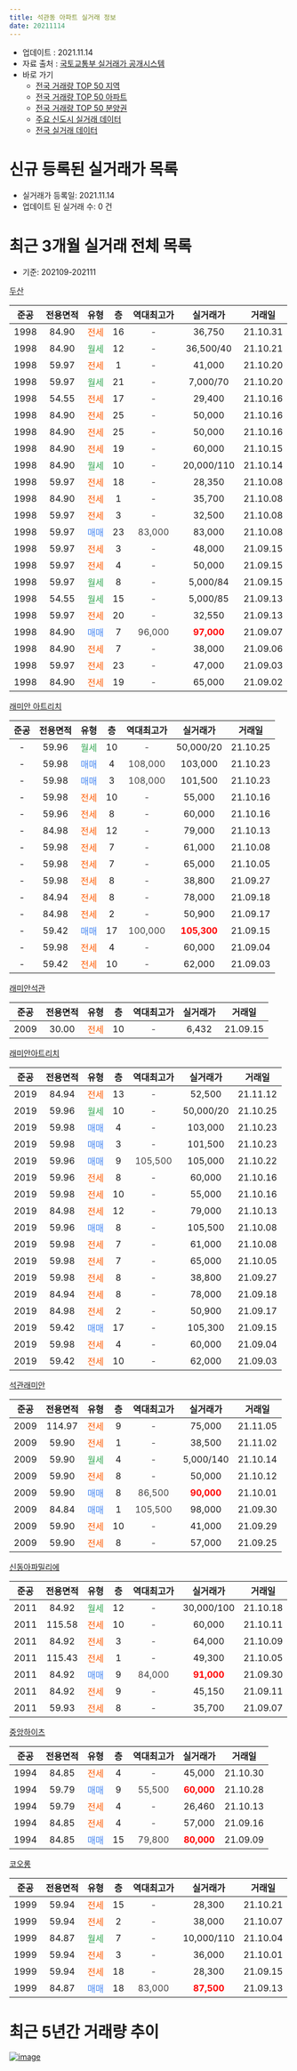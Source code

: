 ```yaml
---
title: 석관동 아파트 실거래 정보
date: 20211114
---
```


* 업데이트 : 2021.11.14
* 자료 출처 : [국토교통부 실거래가 공개시스템](http://rt.molit.go.kr)
* 바로 가기
    * [전국 거래량 TOP 50 지역](https://apt-info.github.io/apt-trade-info/tr)
    * [전국 거래량 TOP 50 아파트](https://apt-info.github.io/apt-trade-info/ta)
    * [전국 거래량 TOP 50 분양권](https://apt-info.github.io/apt-trade-info/tb)
    * [주요 신도시 실거래 데이터](https://apt-info.github.io/apt-trade-info/newtown)
    * [전국 실거래 데이터](https://apt-info.github.io/apt-trade-info/all)



<script async src="https://pagead2.googlesyndication.com/pagead/js/adsbygoogle.js"></script>
<!-- 기본광고 -->
<ins class="adsbygoogle"
     style="display:block"
     data-ad-client="ca-pub-1142216861245946"
     data-ad-slot="4805727019"
     data-ad-format="auto"
     data-full-width-responsive="true"></ins>
<script>
     (adsbygoogle = window.adsbygoogle || []).push({});
</script>


# 신규 등록된 실거래가 목록

* 실거래가 등록일: 2021.11.14
* 업데이트 된 실거래 수: 0 건




<script async src="https://pagead2.googlesyndication.com/pagead/js/adsbygoogle.js"></script>
<!-- 기본광고 -->
<ins class="adsbygoogle"
     style="display:block"
     data-ad-client="ca-pub-1142216861245946"
     data-ad-slot="4805727019"
     data-ad-format="auto"
     data-full-width-responsive="true"></ins>
<script>
     (adsbygoogle = window.adsbygoogle || []).push({});
</script>


# 최근 3개월 실거래 전체 목록
* 기준: 202109-202111


[두산](https://search.naver.com/search.naver?query=%EB%91%90%EC%82%B0)

|준공|전용면적|유형|층|역대최고가|실거래가|거래일|
|:---:|:---:|:---:|:---:|:---:|:---:|:---:|
|1998|84.90|<span style="color:#FF5A00">전세</span>|16|<span style="color:#444444">-</span>|36,750|21.10.31|
|1998|84.90|<span style="color:#34A853">월세</span>|12|<span style="color:#444444">-</span>|36,500/40|21.10.21|
|1998|59.97|<span style="color:#FF5A00">전세</span>|1|<span style="color:#444444">-</span>|41,000|21.10.20|
|1998|59.97|<span style="color:#34A853">월세</span>|21|<span style="color:#444444">-</span>|7,000/70|21.10.20|
|1998|54.55|<span style="color:#FF5A00">전세</span>|17|<span style="color:#444444">-</span>|29,400|21.10.16|
|1998|84.90|<span style="color:#FF5A00">전세</span>|25|<span style="color:#444444">-</span>|50,000|21.10.16|
|1998|84.90|<span style="color:#FF5A00">전세</span>|25|<span style="color:#444444">-</span>|50,000|21.10.16|
|1998|84.90|<span style="color:#FF5A00">전세</span>|19|<span style="color:#444444">-</span>|60,000|21.10.15|
|1998|84.90|<span style="color:#34A853">월세</span>|10|<span style="color:#444444">-</span>|20,000/110|21.10.14|
|1998|59.97|<span style="color:#FF5A00">전세</span>|18|<span style="color:#444444">-</span>|28,350|21.10.08|
|1998|84.90|<span style="color:#FF5A00">전세</span>|1|<span style="color:#444444">-</span>|35,700|21.10.08|
|1998|59.97|<span style="color:#FF5A00">전세</span>|3|<span style="color:#444444">-</span>|32,500|21.10.08|
|1998|59.97|<span style="color:#4285F3">매매</span>|23|<span style="color:#444444">83,000</span>|83,000|21.10.08|
|1998|59.97|<span style="color:#FF5A00">전세</span>|3|<span style="color:#444444">-</span>|48,000|21.09.15|
|1998|59.97|<span style="color:#FF5A00">전세</span>|4|<span style="color:#444444">-</span>|50,000|21.09.15|
|1998|59.97|<span style="color:#34A853">월세</span>|8|<span style="color:#444444">-</span>|5,000/84|21.09.15|
|1998|54.55|<span style="color:#34A853">월세</span>|15|<span style="color:#444444">-</span>|5,000/85|21.09.13|
|1998|59.97|<span style="color:#FF5A00">전세</span>|20|<span style="color:#444444">-</span>|32,550|21.09.13|
|1998|84.90|<span style="color:#4285F3">매매</span>|7|<span style="color:#444444">96,000</span>|<b><span style="color:#FF0000">97,000</span></b>|21.09.07|
|1998|84.90|<span style="color:#FF5A00">전세</span>|7|<span style="color:#444444">-</span>|38,000|21.09.06|
|1998|59.97|<span style="color:#FF5A00">전세</span>|23|<span style="color:#444444">-</span>|47,000|21.09.03|
|1998|84.90|<span style="color:#FF5A00">전세</span>|19|<span style="color:#444444">-</span>|65,000|21.09.02|

[래미안 아트리치](https://search.naver.com/search.naver?query=%EB%9E%98%EB%AF%B8%EC%95%88+%EC%95%84%ED%8A%B8%EB%A6%AC%EC%B9%98)

|준공|전용면적|유형|층|역대최고가|실거래가|거래일|
|:---:|:---:|:---:|:---:|:---:|:---:|:---:|
|-|59.96|<span style="color:#34A853">월세</span>|10|<span style="color:#444444">-</span>|50,000/20|21.10.25|
|-|59.98|<span style="color:#4285F3">매매</span>|4|<span style="color:#444444">108,000</span>|103,000|21.10.23|
|-|59.98|<span style="color:#4285F3">매매</span>|3|<span style="color:#444444">108,000</span>|101,500|21.10.23|
|-|59.98|<span style="color:#FF5A00">전세</span>|10|<span style="color:#444444">-</span>|55,000|21.10.16|
|-|59.96|<span style="color:#FF5A00">전세</span>|8|<span style="color:#444444">-</span>|60,000|21.10.16|
|-|84.98|<span style="color:#FF5A00">전세</span>|12|<span style="color:#444444">-</span>|79,000|21.10.13|
|-|59.98|<span style="color:#FF5A00">전세</span>|7|<span style="color:#444444">-</span>|61,000|21.10.08|
|-|59.98|<span style="color:#FF5A00">전세</span>|7|<span style="color:#444444">-</span>|65,000|21.10.05|
|-|59.98|<span style="color:#FF5A00">전세</span>|8|<span style="color:#444444">-</span>|38,800|21.09.27|
|-|84.94|<span style="color:#FF5A00">전세</span>|8|<span style="color:#444444">-</span>|78,000|21.09.18|
|-|84.98|<span style="color:#FF5A00">전세</span>|2|<span style="color:#444444">-</span>|50,900|21.09.17|
|-|59.42|<span style="color:#4285F3">매매</span>|17|<span style="color:#444444">100,000</span>|<b><span style="color:#FF0000">105,300</span></b>|21.09.15|
|-|59.98|<span style="color:#FF5A00">전세</span>|4|<span style="color:#444444">-</span>|60,000|21.09.04|
|-|59.42|<span style="color:#FF5A00">전세</span>|10|<span style="color:#444444">-</span>|62,000|21.09.03|

[래미안석관](https://search.naver.com/search.naver?query=%EB%9E%98%EB%AF%B8%EC%95%88%EC%84%9D%EA%B4%80)

|준공|전용면적|유형|층|역대최고가|실거래가|거래일|
|:---:|:---:|:---:|:---:|:---:|:---:|:---:|
|2009|30.00|<span style="color:#FF5A00">전세</span>|10|<span style="color:#444444">-</span>|6,432|21.09.15|

[래미안아트리치](https://search.naver.com/search.naver?query=%EB%9E%98%EB%AF%B8%EC%95%88%EC%95%84%ED%8A%B8%EB%A6%AC%EC%B9%98)

|준공|전용면적|유형|층|역대최고가|실거래가|거래일|
|:---:|:---:|:---:|:---:|:---:|:---:|:---:|
|2019|84.94|<span style="color:#FF5A00">전세</span>|13|<span style="color:#444444">-</span>|52,500|21.11.12|
|2019|59.96|<span style="color:#34A853">월세</span>|10|<span style="color:#444444">-</span>|50,000/20|21.10.25|
|2019|59.98|<span style="color:#4285F3">매매</span>|4|<span style="color:#444444">-</span>|103,000|21.10.23|
|2019|59.98|<span style="color:#4285F3">매매</span>|3|<span style="color:#444444">-</span>|101,500|21.10.23|
|2019|59.96|<span style="color:#4285F3">매매</span>|9|<span style="color:#444444">105,500</span>|105,000|21.10.22|
|2019|59.96|<span style="color:#FF5A00">전세</span>|8|<span style="color:#444444">-</span>|60,000|21.10.16|
|2019|59.98|<span style="color:#FF5A00">전세</span>|10|<span style="color:#444444">-</span>|55,000|21.10.16|
|2019|84.98|<span style="color:#FF5A00">전세</span>|12|<span style="color:#444444">-</span>|79,000|21.10.13|
|2019|59.96|<span style="color:#4285F3">매매</span>|8|<span style="color:#444444">-</span>|105,500|21.10.08|
|2019|59.98|<span style="color:#FF5A00">전세</span>|7|<span style="color:#444444">-</span>|61,000|21.10.08|
|2019|59.98|<span style="color:#FF5A00">전세</span>|7|<span style="color:#444444">-</span>|65,000|21.10.05|
|2019|59.98|<span style="color:#FF5A00">전세</span>|8|<span style="color:#444444">-</span>|38,800|21.09.27|
|2019|84.94|<span style="color:#FF5A00">전세</span>|8|<span style="color:#444444">-</span>|78,000|21.09.18|
|2019|84.98|<span style="color:#FF5A00">전세</span>|2|<span style="color:#444444">-</span>|50,900|21.09.17|
|2019|59.42|<span style="color:#4285F3">매매</span>|17|<span style="color:#444444">-</span>|105,300|21.09.15|
|2019|59.98|<span style="color:#FF5A00">전세</span>|4|<span style="color:#444444">-</span>|60,000|21.09.04|
|2019|59.42|<span style="color:#FF5A00">전세</span>|10|<span style="color:#444444">-</span>|62,000|21.09.03|


<script async src="https://pagead2.googlesyndication.com/pagead/js/adsbygoogle.js"></script>
<!-- 기본광고 -->
<ins class="adsbygoogle"
     style="display:block"
     data-ad-client="ca-pub-1142216861245946"
     data-ad-slot="4805727019"
     data-ad-format="auto"
     data-full-width-responsive="true"></ins>
<script>
     (adsbygoogle = window.adsbygoogle || []).push({});
</script>


[석관래미안](https://search.naver.com/search.naver?query=%EC%84%9D%EA%B4%80%EB%9E%98%EB%AF%B8%EC%95%88)

|준공|전용면적|유형|층|역대최고가|실거래가|거래일|
|:---:|:---:|:---:|:---:|:---:|:---:|:---:|
|2009|114.97|<span style="color:#FF5A00">전세</span>|9|<span style="color:#444444">-</span>|75,000|21.11.05|
|2009|59.90|<span style="color:#FF5A00">전세</span>|1|<span style="color:#444444">-</span>|38,500|21.11.02|
|2009|59.90|<span style="color:#34A853">월세</span>|4|<span style="color:#444444">-</span>|5,000/140|21.10.14|
|2009|59.90|<span style="color:#FF5A00">전세</span>|8|<span style="color:#444444">-</span>|50,000|21.10.12|
|2009|59.90|<span style="color:#4285F3">매매</span>|8|<span style="color:#444444">86,500</span>|<b><span style="color:#FF0000">90,000</span></b>|21.10.01|
|2009|84.84|<span style="color:#4285F3">매매</span>|1|<span style="color:#444444">105,500</span>|98,000|21.09.30|
|2009|59.90|<span style="color:#FF5A00">전세</span>|10|<span style="color:#444444">-</span>|41,000|21.09.29|
|2009|59.90|<span style="color:#FF5A00">전세</span>|8|<span style="color:#444444">-</span>|57,000|21.09.25|

[신동아파밀리에](https://search.naver.com/search.naver?query=%EC%8B%A0%EB%8F%99%EC%95%84%ED%8C%8C%EB%B0%80%EB%A6%AC%EC%97%90)

|준공|전용면적|유형|층|역대최고가|실거래가|거래일|
|:---:|:---:|:---:|:---:|:---:|:---:|:---:|
|2011|84.92|<span style="color:#34A853">월세</span>|12|<span style="color:#444444">-</span>|30,000/100|21.10.18|
|2011|115.58|<span style="color:#FF5A00">전세</span>|10|<span style="color:#444444">-</span>|60,000|21.10.11|
|2011|84.92|<span style="color:#FF5A00">전세</span>|3|<span style="color:#444444">-</span>|64,000|21.10.09|
|2011|115.43|<span style="color:#FF5A00">전세</span>|1|<span style="color:#444444">-</span>|49,300|21.10.05|
|2011|84.92|<span style="color:#4285F3">매매</span>|9|<span style="color:#444444">84,000</span>|<b><span style="color:#FF0000">91,000</span></b>|21.09.30|
|2011|84.92|<span style="color:#FF5A00">전세</span>|9|<span style="color:#444444">-</span>|45,150|21.09.11|
|2011|59.93|<span style="color:#FF5A00">전세</span>|8|<span style="color:#444444">-</span>|35,700|21.09.07|

[중앙하이츠](https://search.naver.com/search.naver?query=%EC%A4%91%EC%95%99%ED%95%98%EC%9D%B4%EC%B8%A0)

|준공|전용면적|유형|층|역대최고가|실거래가|거래일|
|:---:|:---:|:---:|:---:|:---:|:---:|:---:|
|1994|84.85|<span style="color:#FF5A00">전세</span>|4|<span style="color:#444444">-</span>|45,000|21.10.30|
|1994|59.79|<span style="color:#4285F3">매매</span>|9|<span style="color:#444444">55,500</span>|<b><span style="color:#FF0000">60,000</span></b>|21.10.28|
|1994|59.79|<span style="color:#FF5A00">전세</span>|4|<span style="color:#444444">-</span>|26,460|21.10.13|
|1994|84.85|<span style="color:#FF5A00">전세</span>|4|<span style="color:#444444">-</span>|57,000|21.09.16|
|1994|84.85|<span style="color:#4285F3">매매</span>|15|<span style="color:#444444">79,800</span>|<b><span style="color:#FF0000">80,000</span></b>|21.09.09|

[코오롱](https://search.naver.com/search.naver?query=%EC%BD%94%EC%98%A4%EB%A1%B1)

|준공|전용면적|유형|층|역대최고가|실거래가|거래일|
|:---:|:---:|:---:|:---:|:---:|:---:|:---:|
|1999|59.94|<span style="color:#FF5A00">전세</span>|15|<span style="color:#444444">-</span>|28,300|21.10.21|
|1999|59.94|<span style="color:#FF5A00">전세</span>|2|<span style="color:#444444">-</span>|38,000|21.10.07|
|1999|84.87|<span style="color:#34A853">월세</span>|7|<span style="color:#444444">-</span>|10,000/110|21.10.04|
|1999|59.94|<span style="color:#FF5A00">전세</span>|3|<span style="color:#444444">-</span>|36,000|21.10.01|
|1999|59.94|<span style="color:#FF5A00">전세</span>|18|<span style="color:#444444">-</span>|28,300|21.09.15|
|1999|84.87|<span style="color:#4285F3">매매</span>|18|<span style="color:#444444">83,000</span>|<b><span style="color:#FF0000">87,500</span></b>|21.09.13|



<script async src="https://pagead2.googlesyndication.com/pagead/js/adsbygoogle.js"></script>
<!-- 기본광고 -->
<ins class="adsbygoogle"
     style="display:block"
     data-ad-client="ca-pub-1142216861245946"
     data-ad-slot="4805727019"
     data-ad-format="auto"
     data-full-width-responsive="true"></ins>
<script>
     (adsbygoogle = window.adsbygoogle || []).push({});
</script>


# 최근 5년간 거래량 추이


<div style="width:100%;">
    <canvas id="deal_progress" height="200"></canvas>
</div>

<script>
new Chart(document.getElementById("deal_progress"), {
    type: 'line',
    data: {
        labels: ['16.01','16.02','16.03','16.04','16.05','16.06','16.07','16.08','16.09','16.10','16.11','16.12','17.01','17.02','17.03','17.04','17.05','17.06','17.07','17.08','17.09','17.10','17.11','17.12','18.01','18.02','18.03','18.04','18.05','18.06','18.07','18.08','18.09','18.10','18.11','18.12','19.01','19.02','19.03','19.04','19.05','19.06','19.07','19.08','19.09','19.10','19.11','19.12','20.01','20.02','20.03','20.04','20.05','20.06','20.07','20.08','20.09','20.10','20.11','20.12','21.01','21.02','21.03','21.04','21.05','21.06','21.07','21.08','21.09','21.10','21.11'],
        datasets: [{
            label: '매매/분양권',
            data: [10,23,25,19,25,24,34,28,42,35,15,8,6,9,23,14,27,35,39,20,18,13,27,29,45,39,34,15,19,40,29,45,17,12,4,3,6,8,6,10,5,15,23,21,23,23,25,34,37,39,14,16,13,29,24,17,9,8,14,23,20,15,10,6,15,10,16,5,7,9,0],
            borderColor: "rgba(66, 133, 243, 1)",
            backgroundColor: "rgba(66, 133, 243, 0.05)",
            borderWidth: 1,
            pointRadius: 0,
            fill: false,
            lineTension: 0
        },{
            label: '전/월세',
            data: [18,26,25,24,22,26,36,32,25,26,22,29,20,30,24,21,20,23,22,30,28,17,19,21,37,14,39,21,12,20,11,25,23,28,14,27,35,41,43,26,19,26,14,20,22,21,26,54,29,50,22,31,20,23,26,17,23,16,18,22,35,46,53,33,36,38,37,38,25,36,3],
            borderColor: "rgba(255, 90, 0, 1)",
            backgroundColor: "rgba(255, 90, 0, 0.05)",
            borderWidth: 1,
            pointRadius: 0,
            fill: false,
            lineTension: 0
        },{
            label: '합계',
            data: [28,49,50,43,47,50,70,60,67,61,37,37,26,39,47,35,47,58,61,50,46,30,46,50,82,53,73,36,31,60,40,70,40,40,18,30,41,49,49,36,24,41,37,41,45,44,51,88,66,89,36,47,33,52,50,34,32,24,32,45,55,61,63,39,51,48,53,43,32,45,3],
            borderColor: "rgba(0, 0, 0, 1)",
            backgroundColor: "rgba(0, 0, 0, 0.03)",
            borderWidth: 0.1,
            pointRadius: 0,
            fill: true,
            lineTension: 0
        }
        ]
    },
    options: {
        responsive: true,
        title: {
            display: false
        },
        tooltips: {
            mode: 'index',
            intersect: false
        },
        hover: {
            mode: 'nearest',
            intersect: true
        },
        scales: {
            xAxes: [{
                display: true,
                scaleLabel: {
                    display: true,
                    labelString: '년/월'
                }
            }],
            yAxes: [{
                display: true,
                ticks: {
                    suggestedMin: 0,
                },
                scaleLabel: {
                    display: true,
                    labelString: '실거래 수'
                }
            }]
        }
    }
});

</script>


[![image](https://apt-info.github.io/images/2020-01-03-apt-trade-info/1024x500.png)](https://play.google.com/store/apps/details?id=com.aptinfo.apttradeinfo)

